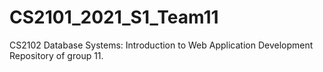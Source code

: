 # CS2101_2021_S1_Team11
CS2102 Database Systems: Introduction to Web Application Development
Repository of group 11.
